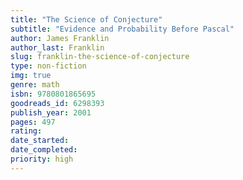 ```yaml
---
title: "The Science of Conjecture"
subtitle: "Evidence and Probability Before Pascal"
author: James Franklin
author_last: Franklin
slug: franklin-the-science-of-conjecture
type: non-fiction
img: true
genre: math
isbn: 9780801865695
goodreads_id: 6298393
publish_year: 2001
pages: 497
rating: 
date_started:
date_completed:
priority: high
---
```

